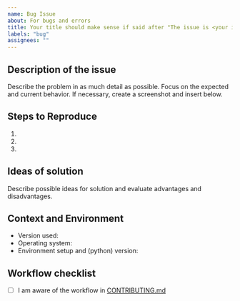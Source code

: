 ```yaml
---
name: Bug Issue
about: For bugs and errors
title: Your title should make sense if said after "The issue is <your issue title>"
labels: "bug"
assignees: ""
---
```


## Description of the issue

Describe the problem in as much detail as possible.
Focus on the expected and current behavior.
If necessary, create a screenshot and insert below.

## Steps to Reproduce

1.
2.
3.

## Ideas of solution

Describe possible ideas for solution and evaluate advantages and disadvantages.

## Context and Environment

- Version used:
- Operating system:
- Environment setup and (python) version:

## Workflow checklist

- [ ] I am aware of the workflow in [CONTRIBUTING.md](https://github.com/OpenEnergyPlatform/academy/blob/production/CONTRIBUTING.md)
